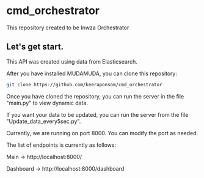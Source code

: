# cmd_orchestrator

This repository created to be Inwza Orchestrator

## Let's get start.

This API was created using data from Elasticsearch.

After you have installed MUDAMUDA, you can clone this repository:
```bash
git clone https://github.com/keeraponsom/cmd_orchestrator
```

Once you have cloned the repository, you can run the server in the file "main.py" to view dynamic data.

If you want your data to be updated, you can run the server from the file "Update_data_every5sec.py".

Currently, we are running on port 8000. You can modify the port as needed.

The list of endpoints is currently as follows:

Main -> http://localhost:8000/

Dashboard -> http://localhost:8000/dashboard